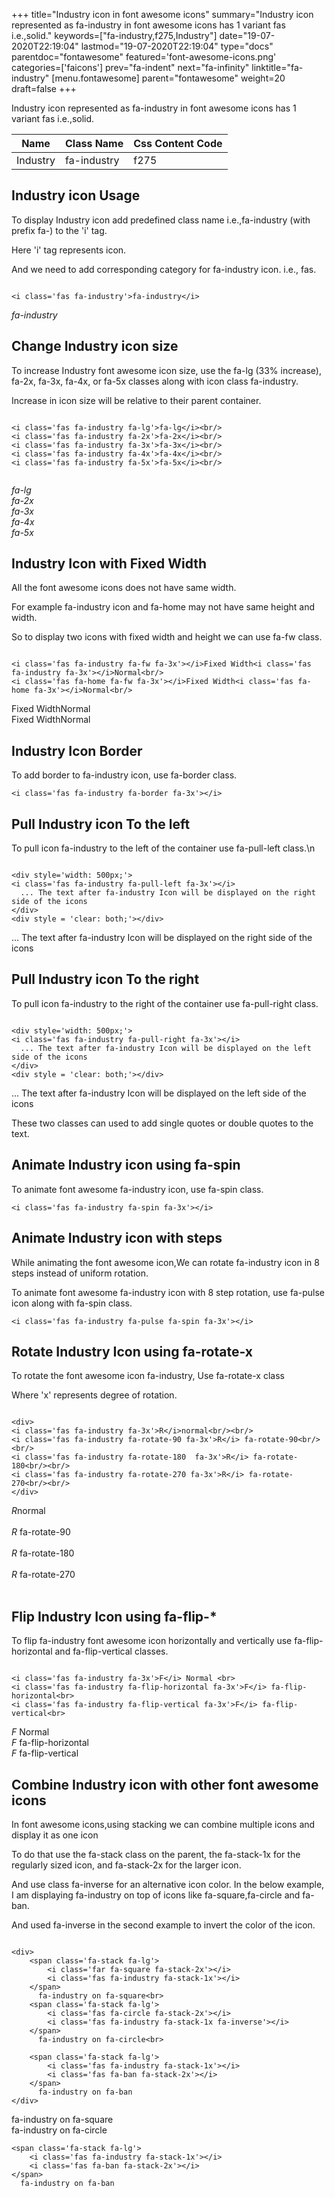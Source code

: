 +++
title="Industry icon in font awesome icons"
summary="Industry icon represented as fa-industry in font awesome icons has 1 variant fas i.e.,solid."
keywords=["fa-industry,f275,Industry"]
date="19-07-2020T22:19:04"
lastmod="19-07-2020T22:19:04"
type="docs"
parentdoc="fontawesome"
featured='font-awesome-icons.png'
categories=['faicons']
prev="fa-indent"
next="fa-infinity"
linktitle="fa-industry"
[menu.fontawesome]
parent="fontawesome"
weight=20
draft=false
+++


Industry icon represented as fa-industry in font awesome icons has 1 variant fas i.e.,solid.

<div class='table-responsive'><table class='table'><thead><tr><th>Name</th><th>Class Name</th><th>Css Content Code</th></tr></thead><tbody><tr><td>Industry</td><td>fa-industry</td><td>f275</td></tr></tbody></table></div>



## Industry icon Usage

To display Industry icon add predefined class name i.e.,fa-industry (with prefix fa-) to the 'i' tag.

Here 'i' tag represents icon.

And we need to add corresponding category for fa-industry icon. i.e., fas.


```

<i class='fas fa-industry'>fa-industry</i>
```

<i class='fas fa-industry'>fa-industry</i>




## Change Industry icon size
To increase Industry font awesome icon size, use the fa-lg (33% increase), fa-2x, fa-3x, fa-4x, or fa-5x classes along with icon class fa-industry.

Increase in icon size will be relative to their parent container. 

```

<i class='fas fa-industry fa-lg'>fa-lg</i><br/>
<i class='fas fa-industry fa-2x'>fa-2x</i><br/>
<i class='fas fa-industry fa-3x'>fa-3x</i><br/>
<i class='fas fa-industry fa-4x'>fa-4x</i><br/>
<i class='fas fa-industry fa-5x'>fa-5x</i><br/>
            
```

<i class='fas fa-industry fa-lg'>fa-lg</i><br/>
<i class='fas fa-industry fa-2x'>fa-2x</i><br/>
<i class='fas fa-industry fa-3x'>fa-3x</i><br/>
<i class='fas fa-industry fa-4x'>fa-4x</i><br/>
<i class='fas fa-industry fa-5x'>fa-5x</i><br/>
            



## Industry Icon with Fixed Width 

All the font awesome icons does not have same width.

For example fa-industry icon and fa-home may not have same height and width.

So to display two icons with fixed width and height we can use fa-fw class.


```

<i class='fas fa-industry fa-fw fa-3x'></i>Fixed Width<i class='fas fa-industry fa-3x'></i>Normal<br/>
<i class='fas fa-home fa-fw fa-3x'></i>Fixed Width<i class='fas fa-home fa-3x'></i>Normal<br/>
```

<i class='fas fa-industry fa-fw fa-3x'></i>Fixed Width<i class='fas fa-industry fa-3x'></i>Normal<br/>
<i class='fas fa-home fa-fw fa-3x'></i>Fixed Width<i class='fas fa-home fa-3x'></i>Normal<br/>



## Industry Icon Border 

To add border to fa-industry icon, use fa-border class.


```
<i class='fas fa-industry fa-border fa-3x'></i>

```
<i class='fas fa-industry fa-border fa-3x'></i>





## Pull Industry icon To the left

To pull icon fa-industry to the left of the container use fa-pull-left class.\n

```

<div style='width: 500px;'>
<i class='fas fa-industry fa-pull-left fa-3x'></i>
  ... The text after fa-industry Icon will be displayed on the right side of the icons
</div>
<div style = 'clear: both;'></div>
```

<div style='width: 500px;'>
<i class='fas fa-industry fa-pull-left fa-3x'></i>
  ... The text after fa-industry Icon will be displayed on the right side of the icons
</div>
<div style = 'clear: both;'></div>




## Pull Industry icon To the right
To pull icon fa-industry to the right of the container use fa-pull-right class.

```

<div style='width: 500px;'>
<i class='fas fa-industry fa-pull-right fa-3x'></i>
  ... The text after fa-industry Icon will be displayed on the left side of the icons
</div>
<div style = 'clear: both;'></div>
```

<div style='width: 500px;'>
<i class='fas fa-industry fa-pull-right fa-3x'></i>
  ... The text after fa-industry Icon will be displayed on the left side of the icons
</div>
<div style = 'clear: both;'></div>

These two classes can used to add single quotes or double quotes to the text.


## Animate Industry icon using fa-spin
To animate font awesome fa-industry icon, use fa-spin class.

```
<i class='fas fa-industry fa-spin fa-3x'></i>
```
<i class='fas fa-industry fa-spin fa-3x'></i>




## Animate Industry icon with steps
While animating the font awesome icon,We can rotate fa-industry icon in 8 steps instead of uniform rotation.

To animate font awesome fa-industry icon with 8 step rotation, use fa-pulse icon along with fa-spin class.


```
<i class='fas fa-industry fa-pulse fa-spin fa-3x'></i>

```
<i class='fas fa-industry fa-pulse fa-spin fa-3x'></i>





## Rotate Industry Icon using fa-rotate-x
To rotate the font awesome icon fa-industry, Use fa-rotate-x class

Where 'x' represents degree of rotation.


```

<div>
<i class='fas fa-industry fa-3x'>R</i>normal<br/><br/>
<i class='fas fa-industry fa-rotate-90 fa-3x'>R</i> fa-rotate-90<br/><br/> 
<i class='fas fa-industry fa-rotate-180  fa-3x'>R</i> fa-rotate-180<br/><br/> 
<i class='fas fa-industry fa-rotate-270 fa-3x'>R</i> fa-rotate-270<br/><br/>
</div>
```

<div>
<i class='fas fa-industry fa-3x'>R</i>normal<br/><br/>
<i class='fas fa-industry fa-rotate-90 fa-3x'>R</i> fa-rotate-90<br/><br/> 
<i class='fas fa-industry fa-rotate-180  fa-3x'>R</i> fa-rotate-180<br/><br/> 
<i class='fas fa-industry fa-rotate-270 fa-3x'>R</i> fa-rotate-270<br/><br/>
</div>




## Flip Industry Icon using fa-flip-*
To flip fa-industry font awesome icon horizontally and vertically use fa-flip-horizontal and fa-flip-vertical classes. 

```

<i class='fas fa-industry fa-3x'>F</i> Normal <br>
<i class='fas fa-industry fa-flip-horizontal fa-3x'>F</i> fa-flip-horizontal<br>
<i class='fas fa-industry fa-flip-vertical fa-3x'>F</i> fa-flip-vertical<br>
```

<i class='fas fa-industry fa-3x'>F</i> Normal <br>
<i class='fas fa-industry fa-flip-horizontal fa-3x'>F</i> fa-flip-horizontal<br>
<i class='fas fa-industry fa-flip-vertical fa-3x'>F</i> fa-flip-vertical<br>




## Combine Industry icon with other font awesome icons
In font awesome icons,using stacking we can combine multiple icons and display it as one icon 

To do that use the fa-stack class on the parent, the fa-stack-1x for the regularly sized icon, and fa-stack-2x for the larger icon.

And use class fa-inverse for an alternative icon color. 
In the below example, I am displaying fa-industry on top of icons like fa-square,fa-circle and fa-ban.

And used fa-inverse in the second example to invert the color of the icon.

```

<div>
    <span class='fa-stack fa-lg'>
        <i class='far fa-square fa-stack-2x'></i>
        <i class='fas fa-industry fa-stack-1x'></i>
    </span>
      fa-industry on fa-square<br>
    <span class='fa-stack fa-lg'>
        <i class='fas fa-circle fa-stack-2x'></i>
        <i class='fas fa-industry fa-stack-1x fa-inverse'></i>
    </span>
      fa-industry on fa-circle<br>

    <span class='fa-stack fa-lg'>
        <i class='fas fa-industry fa-stack-1x'></i>
        <i class='fas fa-ban fa-stack-2x'></i>
    </span>
      fa-industry on fa-ban
</div>
```

<div>
    <span class='fa-stack fa-lg'>
        <i class='far fa-square fa-stack-2x'></i>
        <i class='fas fa-industry fa-stack-1x'></i>
    </span>
      fa-industry on fa-square<br>
    <span class='fa-stack fa-lg'>
        <i class='fas fa-circle fa-stack-2x'></i>
        <i class='fas fa-industry fa-stack-1x fa-inverse'></i>
    </span>
      fa-industry on fa-circle<br>

    <span class='fa-stack fa-lg'>
        <i class='fas fa-industry fa-stack-1x'></i>
        <i class='fas fa-ban fa-stack-2x'></i>
    </span>
      fa-industry on fa-ban
</div>






